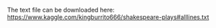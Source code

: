 The text file can be downloaded here:
https://www.kaggle.com/kingburrito666/shakespeare-plays#alllines.txt
